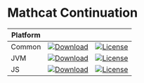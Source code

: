 # Mathcat Continuation



|Platform|||
|---|---|---|
|Common|[![Download](https://api.bintray.com/packages/evoleq/maven/mathcat-continuation/images/download.svg?version=1.0.1) ](https://bintray.com/evoleq/maven/mathcat-continuation/1.0.1/link)| [![License](https://img.shields.io/badge/License-Apache%202.0-blue.svg)](https://opensource.org/licenses/Apache-2.0)|
|JVM|[ ![Download](https://api.bintray.com/packages/evoleq/maven/mathcat-continuation-jvm/images/download.svg?version=1.0.1) ](https://bintray.com/evoleq/maven/mathcat-continuation-jvm/1.0.1/link)|  [![License](https://img.shields.io/badge/License-Apache%202.0-blue.svg)](https://opensource.org/licenses/Apache-2.0) |
|JS|[ ![Download](https://api.bintray.com/packages/evoleq/maven/mathcat-continuation-js/images/download.svg?version=1.0.1) ](https://bintray.com/evoleq/maven/mathcat-continuation-js/1.0.1/link)|  [![License](https://img.shields.io/badge/License-Apache%202.0-blue.svg)](https://opensource.org/licenses/Apache-2.0) |


